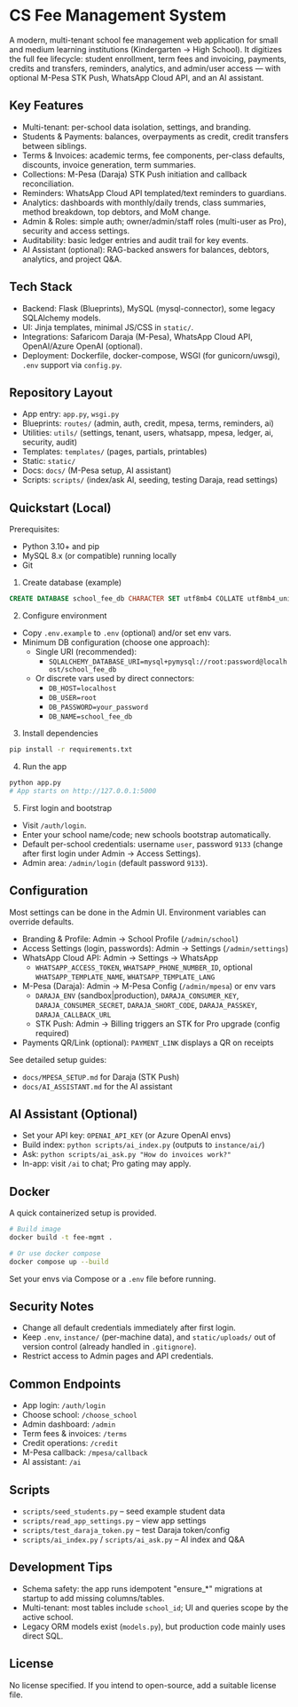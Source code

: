 # CS Fee Management System

A modern, multi-tenant school fee management web application for small and medium learning institutions (Kindergarten → High School). It digitizes the full fee lifecycle: student enrollment, term fees and invoicing, payments, credits and transfers, reminders, analytics, and admin/user access — with optional M-Pesa STK Push, WhatsApp Cloud API, and an AI assistant.

## Key Features
- Multi-tenant: per-school data isolation, settings, and branding.
- Students & Payments: balances, overpayments as credit, credit transfers between siblings.
- Terms & Invoices: academic terms, fee components, per-class defaults, discounts, invoice generation, term summaries.
- Collections: M-Pesa (Daraja) STK Push initiation and callback reconciliation.
- Reminders: WhatsApp Cloud API templated/text reminders to guardians.
- Analytics: dashboards with monthly/daily trends, class summaries, method breakdown, top debtors, and MoM change.
- Admin & Roles: simple auth; owner/admin/staff roles (multi-user as Pro), security and access settings.
- Auditability: basic ledger entries and audit trail for key events.
- AI Assistant (optional): RAG-backed answers for balances, debtors, analytics, and project Q&A.

## Tech Stack
- Backend: Flask (Blueprints), MySQL (mysql-connector), some legacy SQLAlchemy models.
- UI: Jinja templates, minimal JS/CSS in `static/`.
- Integrations: Safaricom Daraja (M-Pesa), WhatsApp Cloud API, OpenAI/Azure OpenAI (optional).
- Deployment: Dockerfile, docker-compose, WSGI (for gunicorn/uwsgi), `.env` support via `config.py`.

## Repository Layout
- App entry: `app.py`, `wsgi.py`
- Blueprints: `routes/` (admin, auth, credit, mpesa, terms, reminders, ai)
- Utilities: `utils/` (settings, tenant, users, whatsapp, mpesa, ledger, ai, security, audit)
- Templates: `templates/` (pages, partials, printables)
- Static: `static/`
- Docs: `docs/` (M-Pesa setup, AI assistant)
- Scripts: `scripts/` (index/ask AI, seeding, testing Daraja, read settings)

## Quickstart (Local)
Prerequisites:
- Python 3.10+ and pip
- MySQL 8.x (or compatible) running locally
- Git

1) Create database (example)
```sql
CREATE DATABASE school_fee_db CHARACTER SET utf8mb4 COLLATE utf8mb4_unicode_ci;
```

2) Configure environment
- Copy `.env.example` to `.env` (optional) and/or set env vars.
- Minimum DB configuration (choose one approach):
  - Single URI (recommended):
    - `SQLALCHEMY_DATABASE_URI=mysql+pymysql://root:password@localhost/school_fee_db`
  - Or discrete vars used by direct connectors:
    - `DB_HOST=localhost`
    - `DB_USER=root`
    - `DB_PASSWORD=your_password`
    - `DB_NAME=school_fee_db`

3) Install dependencies
```bash
pip install -r requirements.txt
```

4) Run the app
```bash
python app.py
# App starts on http://127.0.0.1:5000
```

5) First login and bootstrap
- Visit `/auth/login`.
- Enter your school name/code; new schools bootstrap automatically.
- Default per-school credentials: username `user`, password `9133` (change after first login under Admin → Access Settings).
- Admin area: `/admin/login` (default password `9133`).

## Configuration
Most settings can be done in the Admin UI. Environment variables can override defaults.

- Branding & Profile: Admin → School Profile (`/admin/school`)
- Access Settings (login, passwords): Admin → Settings (`/admin/settings`)
- WhatsApp Cloud API: Admin → Settings → WhatsApp
  - `WHATSAPP_ACCESS_TOKEN`, `WHATSAPP_PHONE_NUMBER_ID`, optional `WHATSAPP_TEMPLATE_NAME`, `WHATSAPP_TEMPLATE_LANG`
- M-Pesa (Daraja): Admin → M-Pesa Config (`/admin/mpesa`) or env vars
  - `DARAJA_ENV` (sandbox|production), `DARAJA_CONSUMER_KEY`, `DARAJA_CONSUMER_SECRET`, `DARAJA_SHORT_CODE`, `DARAJA_PASSKEY`, `DARAJA_CALLBACK_URL`
  - STK Push: Admin → Billing triggers an STK for Pro upgrade (config required)
- Payments QR/Link (optional): `PAYMENT_LINK` displays a QR on receipts

See detailed setup guides:
- `docs/MPESA_SETUP.md` for Daraja (STK Push)
- `docs/AI_ASSISTANT.md` for the AI assistant

## AI Assistant (Optional)
- Set your API key: `OPENAI_API_KEY` (or Azure OpenAI envs)
- Build index: `python scripts/ai_index.py` (outputs to `instance/ai/`)
- Ask: `python scripts/ai_ask.py "How do invoices work?"`
- In-app: visit `/ai` to chat; Pro gating may apply.

## Docker
A quick containerized setup is provided.
```bash
# Build image
docker build -t fee-mgmt .

# Or use docker compose
docker compose up --build
```
Set your envs via Compose or a `.env` file before running.

## Security Notes
- Change all default credentials immediately after first login.
- Keep `.env`, `instance/` (per-machine data), and `static/uploads/` out of version control (already handled in `.gitignore`).
- Restrict access to Admin pages and API credentials.

## Common Endpoints
- App login: `/auth/login`
- Choose school: `/choose_school`
- Admin dashboard: `/admin`
- Term fees & invoices: `/terms`
- Credit operations: `/credit`
- M-Pesa callback: `/mpesa/callback`
- AI assistant: `/ai`

## Scripts
- `scripts/seed_students.py` – seed example student data
- `scripts/read_app_settings.py` – view app settings
- `scripts/test_daraja_token.py` – test Daraja token/config
- `scripts/ai_index.py` / `scripts/ai_ask.py` – AI index and Q&A

## Development Tips
- Schema safety: the app runs idempotent "ensure_*" migrations at startup to add missing columns/tables.
- Multi-tenant: most tables include `school_id`; UI and queries scope by the active school.
- Legacy ORM models exist (`models.py`), but production code mainly uses direct SQL.

## License
No license specified. If you intend to open-source, add a suitable license file.

